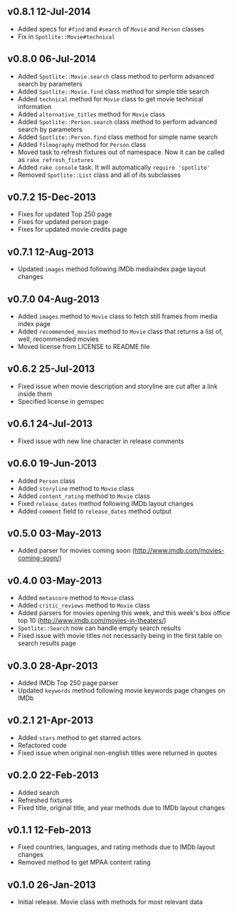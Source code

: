## v0.8.1 12-Jul-2014

* Added specs for `#find` and `#search` of `Movie` and `Person` classes
* Fix in `Spotlite::Movie#technical`

## v0.8.0 06-Jul-2014

* Added `Spotlite::Movie.search` class method to perform advanced search by parameters
* Added `Spotlite::Movie.find` class method for simple title search
* Added `technical` method for `Movie` class to get movie technical information
* Added `alternative_titles` method for `Movie` class
* Added `Spotlite::Person.search` class method to perform advanced search by parameters
* Added `Spotlite::Person.find` class method for simple name search
* Added `filmography` method for `Person` class
* Moved task to refresh fixtures out of namespace. Now it can be called as `rake refresh_fixtures`
* Added `rake console` task. It will automatically `require 'spotlite'`
* Removed `Spotlite::List` class and all of its subclasses


## v0.7.2 15-Dec-2013

* Fixes for updated Top 250 page
* Fixes for updated person page
* Fixes for updated movie credits page

## v0.7.1 12-Aug-2013

* Updated `images` method following IMDb mediaindex page layout changes

## v0.7.0 04-Aug-2013

* Added `images` method to `Movie` class to fetch still frames from media index page
* Added `recommended_movies` method to `Movie` class that returns a list of, well, recommended movies
* Moved license from LICENSE to README file

## v0.6.2 25-Jul-2013

* Fixed issue when movie description and storyline are cut after a link inside them
* Specified license in gemspec

## v0.6.1 24-Jul-2013

* Fixed issue with new line character in release comments

## v0.6.0 19-Jun-2013

* Added `Person` class
* Added `storyline` method to `Movie` class
* Added `content_rating` method to `Movie` class
* Fixed `release_dates` method following IMDb layout changes
* Added `comment` field to `release_dates` method output

## v0.5.0 03-May-2013

* Added parser for movies coming soon (http://www.imdb.com/movies-coming-soon/)

## v0.4.0 03-May-2013

* Added `metascore` method to `Movie` class
* Added `critic_reviews` method to `Movie` class
* Added parsers for movies opening this week, and this week's box office top 10 (http://www.imdb.com/movies-in-theaters/)
* `Spotlite::Search` now can handle empty search results
* Fixed issue with movie titles not necessarily being in the first table on search results page

## v0.3.0 28-Apr-2013

* Added IMDb Top 250 page parser
* Updated `keywords` method following movie keywords page changes on IMDb

## v0.2.1 21-Apr-2013

* Added `stars` method to get starred actors
* Refactored code
* Fixed issue when original non-english titles were returned in quotes

## v0.2.0 22-Feb-2013
* Added search
* Refreshed fixtures
* Fixed title, original title, and year methods due to IMDb layout changes

## v0.1.1 12-Feb-2013

* Fixed countries, languages, and rating methods due to IMDb layout changes
* Removed method to get MPAA content rating

## v0.1.0 26-Jan-2013

* Initial release. Movie class with methods for most relevant data
